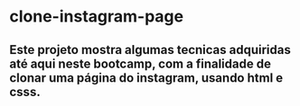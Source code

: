 # clone-instagram-page
## Este projeto mostra algumas tecnicas adquiridas até aqui neste bootcamp, com a finalidade de clonar uma página do instagram, usando html e csss.
